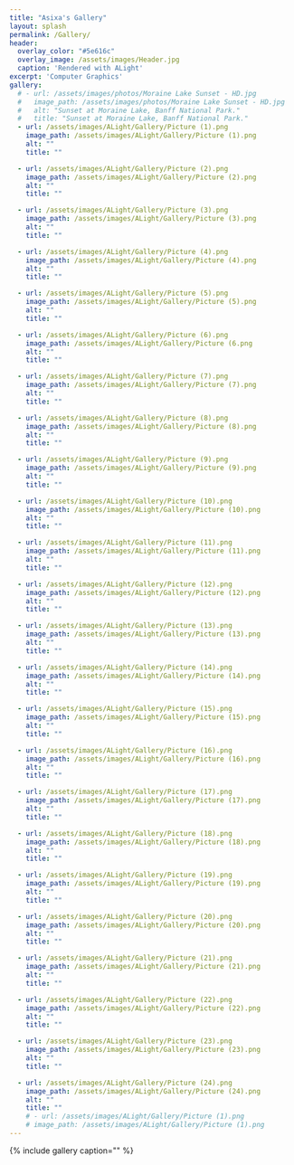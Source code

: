 ```yaml
---
title: "Asixa's Gallery"
layout: splash
permalink: /Gallery/
header:
  overlay_color: "#5e616c"
  overlay_image: /assets/images/Header.jpg
  caption: 'Rendered with ALight'
excerpt: 'Computer Graphics'
gallery:
  # - url: /assets/images/photos/Moraine Lake Sunset - HD.jpg
  #   image_path: /assets/images/photos/Moraine Lake Sunset - HD.jpg
  #   alt: "Sunset at Moraine Lake, Banff National Park."
  #   title: "Sunset at Moraine Lake, Banff National Park."
  - url: /assets/images/ALight/Gallery/Picture (1).png
    image_path: /assets/images/ALight/Gallery/Picture (1).png
    alt: ""
    title: ""

  - url: /assets/images/ALight/Gallery/Picture (2).png
    image_path: /assets/images/ALight/Gallery/Picture (2).png
    alt: ""
    title: ""

  - url: /assets/images/ALight/Gallery/Picture (3).png
    image_path: /assets/images/ALight/Gallery/Picture (3).png
    alt: ""
    title: ""

  - url: /assets/images/ALight/Gallery/Picture (4).png
    image_path: /assets/images/ALight/Gallery/Picture (4).png
    alt: ""
    title: ""

  - url: /assets/images/ALight/Gallery/Picture (5).png
    image_path: /assets/images/ALight/Gallery/Picture (5).png
    alt: ""
    title: ""

  - url: /assets/images/ALight/Gallery/Picture (6).png
    image_path: /assets/images/ALight/Gallery/Picture (6.png
    alt: ""
    title: ""

  - url: /assets/images/ALight/Gallery/Picture (7).png
    image_path: /assets/images/ALight/Gallery/Picture (7).png
    alt: ""
    title: ""

  - url: /assets/images/ALight/Gallery/Picture (8).png
    image_path: /assets/images/ALight/Gallery/Picture (8).png
    alt: ""
    title: ""

  - url: /assets/images/ALight/Gallery/Picture (9).png
    image_path: /assets/images/ALight/Gallery/Picture (9).png
    alt: ""
    title: ""

  - url: /assets/images/ALight/Gallery/Picture (10).png
    image_path: /assets/images/ALight/Gallery/Picture (10).png
    alt: ""
    title: ""

  - url: /assets/images/ALight/Gallery/Picture (11).png
    image_path: /assets/images/ALight/Gallery/Picture (11).png
    alt: ""
    title: ""

  - url: /assets/images/ALight/Gallery/Picture (12).png
    image_path: /assets/images/ALight/Gallery/Picture (12).png
    alt: ""
    title: ""

  - url: /assets/images/ALight/Gallery/Picture (13).png
    image_path: /assets/images/ALight/Gallery/Picture (13).png
    alt: ""
    title: ""

  - url: /assets/images/ALight/Gallery/Picture (14).png
    image_path: /assets/images/ALight/Gallery/Picture (14).png
    alt: ""
    title: ""

  - url: /assets/images/ALight/Gallery/Picture (15).png
    image_path: /assets/images/ALight/Gallery/Picture (15).png
    alt: ""
    title: ""

  - url: /assets/images/ALight/Gallery/Picture (16).png
    image_path: /assets/images/ALight/Gallery/Picture (16).png
    alt: ""
    title: ""

  - url: /assets/images/ALight/Gallery/Picture (17).png
    image_path: /assets/images/ALight/Gallery/Picture (17).png
    alt: ""
    title: ""

  - url: /assets/images/ALight/Gallery/Picture (18).png
    image_path: /assets/images/ALight/Gallery/Picture (18).png
    alt: ""
    title: ""

  - url: /assets/images/ALight/Gallery/Picture (19).png
    image_path: /assets/images/ALight/Gallery/Picture (19).png
    alt: ""
    title: ""

  - url: /assets/images/ALight/Gallery/Picture (20).png
    image_path: /assets/images/ALight/Gallery/Picture (20).png
    alt: ""
    title: ""

  - url: /assets/images/ALight/Gallery/Picture (21).png
    image_path: /assets/images/ALight/Gallery/Picture (21).png
    alt: ""
    title: ""

  - url: /assets/images/ALight/Gallery/Picture (22).png
    image_path: /assets/images/ALight/Gallery/Picture (22).png
    alt: ""
    title: ""

  - url: /assets/images/ALight/Gallery/Picture (23).png
    image_path: /assets/images/ALight/Gallery/Picture (23).png
    alt: ""
    title: ""

  - url: /assets/images/ALight/Gallery/Picture (24).png
    image_path: /assets/images/ALight/Gallery/Picture (24).png
    alt: ""
    title: ""
    # - url: /assets/images/ALight/Gallery/Picture (1).png
    # image_path: /assets/images/ALight/Gallery/Picture (1).png
---
```


{% include gallery caption="" %}